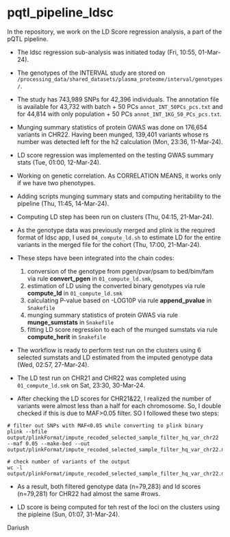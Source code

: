 # pqtl_pipeline_ldsc
In the repository, we work on the LD Score regression analysis, a part of the pQTL pipeline.

- The ldsc regression sub-analysis was initiated today (Fri, 10:55, 01-Mar-24).

- The genotypes of the INTERVAL study are stored on `/processing_data/shared_datasets/plasma_proteome/interval/genotypes/`.

- The study has 743,989 SNPs for 42,396 individuals. The annotation file is  available for 43,732 with batch + 50 PCs `annot_INT_50PCs_pcs.txt` and for 44,814 with only population + 50 PCs `annot_INT_1KG_50_PCs_pcs.txt`.

- Munging summary statistics of protein GWAS was done on 176,654 variants in CHR22. Having been munged, 139,401 variants whose rs number was detected left for the h2 calculation (Mon, 23:36, 11-Mar-24).

- LD score regression was implemented on the testing GWAS summary stats (Tue, 01:00, 12-Mar-24).

- Working on genetic correlation. As CORRELATION MEANS, it works only if we have two phenotypes.

- Adding scripts munging summary stats and computing heritability to the pipeline (Thu, 11:45, 14-Mar-24).

- Computing LD step has been run on clusters (Thu, 04:15, 21-Mar-24).

- As the genotype data was previously merged and plink is the required format of ldsc app, I used `04_compute_ld.sh` to estimate LD for the entire variants in the merged file for the cohort (Thu, 17:00, 21-Mar-24). 

- These steps have been integrated into the chain codes:
    1. conversion of the genotype from pgen/pvar/psam to bed/bim/fam via rule **convert_pgen** in `01_compute_ld.smk`,
    2. estimation of LD using the converted binary genotypes via rule **compute_ld** in `01_compute_ld.smk`
    3. calculating P-value based on -LOG10P via rule **append_pvalue** in `Snakefile`
    4. munging summary statistics of protein GWAS via rule **munge_sumstats** in `Snakefile`
    5. fitting LD score regression to each of the munged  sumstats via rule **compute_herit** in `Snakefile` 

- The workflow is ready to perform test run on the clusters using 6 selected sumstats and LD estimated from the imputed genotype data (Wed, 02:57, 27-Mar-24).

- The LD test run on CHR21 and CHR22 was completed using `01_compute_ld.smk` on Sat, 23:30, 30-Mar-24.

- After checking the LD scores for CHR21&22, I realized the number of variants were almost less than a half for each chromosome. So, I double checked if this is due to MAF>0.05 filter. SO I followed these two steps:

```{bash}
# filter out SNPs with MAF<0.05 while converting to plink binary
plink --bfile  output/plinkFormat/impute_recoded_selected_sample_filter_hq_var_chr22 --maf 0.05 --make-bed --out output/plinkFormat/impute_recoded_selected_sample_filter_hq_var_chr22.maf05

# check number of variants of the output
wc -l output/plinkFormat/impute_recoded_selected_sample_filter_hq_var_chr22.maf05.bim

```

- As a result, both filtered genotype data (n=79,283) and ld scores (n=79,281) for CHR22 had almost the same #rows. 

- LD score is being computed for teh rest of the loci on the clusters using the pipleine (Sun, 01:07, 31-Mar-24).

Dariush

